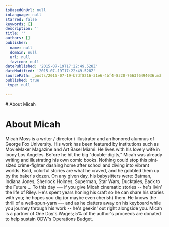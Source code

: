 ```yaml
---
isBasedOnUrl: null
inLanguage: null
starred: false
keywords: []
description: ''
title: ''
authors: []
publisher:
  name: null
  domain: null
  url: null
  favicon: null
datePublished: '2015-07-19T17:22:49.528Z'
dateModified: '2015-07-19T17:22:49.528Z'
sourcePath: _posts/2015-07-19-b7df8216-31e6-4bf4-8320-7663f6494036.md
published: true
_type: null

---
```

\# About Micah

# About Micah

Micah Moss is a writer / director / illustrator and an honored alumnus of George Fox University.  His work has been featured by institutions such as MovieMaker Magazine and Art Basel Miami. He lives with his lovely wife in loony Los Angeles.
Before he hit the big "double-digits," Micah was already writing and illustrating his own comic books. Nothing could stop this pint-sized crime-fighter dashing home after school and diving into vibrant worlds. Bold, colorful stories are what he craved, and he gobbled them up by the baker's dozen. On any given day, his babysitters were: Batman, Indiana Jones, Sherlock Holmes, Superman, Star Wars, Ducktales, Back to the Future ...
To this day --- if you give Micah cinematic stories -- he's livin' the life of Riley. He's spent years honing his craft so he can share his stories with you; he hopes you dig (or maybe even cherish) them. He knows the thrill of a well-spun-yarn --- and as he clatters away on his keyboard while you journey through his work -- he's geekin' out right alongside you.
Micah is a partner of One Day's Wages; 5% of the author's proceeds are donated to help sustain ODW's Operations Budget.